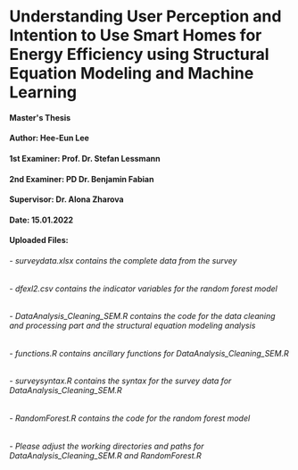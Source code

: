 # Understanding User Perception and Intention to Use Smart Homes for Energy Efficiency using Structural Equation Modeling and Machine Learning

#### Master's Thesis
#### Author: Hee-Eun Lee
#### 1st Examiner: Prof. Dr. Stefan Lessmann
#### 2nd Examiner: PD Dr. Benjamin Fabian 
#### Supervisor: Dr. Alona Zharova
#### Date: 15.01.2022

#### Uploaded Files:
###### - surveydata.xlsx contains the complete data from the survey
###### - dfexl2.csv contains the indicator variables for the random forest model
###### - DataAnalysis_Cleaning_SEM.R contains the code for the data cleaning and processing part and the structural equation modeling analysis
###### - functions.R contains ancillary functions for DataAnalysis_Cleaning_SEM.R
###### - surveysyntax.R contains the syntax for the survey data for DataAnalysis_Cleaning_SEM.R
###### - RandomForest.R contains the code for the random forest model
###### - Please adjust the working directories and paths for DataAnalysis_Cleaning_SEM.R and RandomForest.R
	
